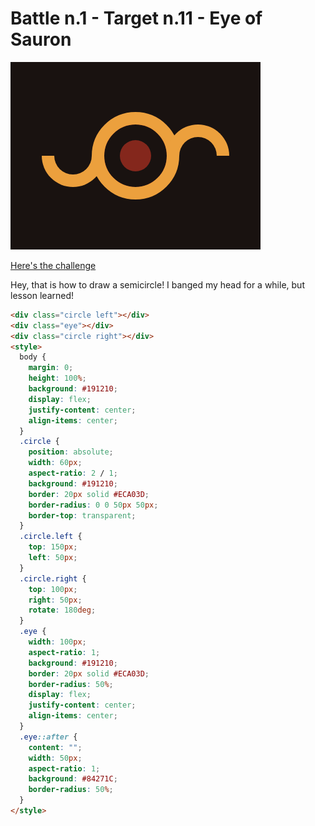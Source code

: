 # Battle n.1 - Target n.11 - Eye of Sauron

![challenge image](11.png)

[Here's the challenge](https://cssbattle.dev/play/11)

Hey, that is how to draw a semicircle! I banged my head for a while, but lesson learned!

```html
<div class="circle left"></div>
<div class="eye"></div>
<div class="circle right"></div>
<style>
  body {
    margin: 0;
    height: 100%;
    background: #191210;
    display: flex;
    justify-content: center;
    align-items: center;
  }
  .circle {
    position: absolute;
    width: 60px;
    aspect-ratio: 2 / 1;
    background: #191210;
    border: 20px solid #ECA03D;
    border-radius: 0 0 50px 50px;
    border-top: transparent;
  }
  .circle.left {
    top: 150px;
    left: 50px;
  }
  .circle.right {
    top: 100px;
    right: 50px;
    rotate: 180deg;
  }
  .eye {
    width: 100px;
    aspect-ratio: 1;
    background: #191210;
    border: 20px solid #ECA03D;
    border-radius: 50%;
    display: flex;
    justify-content: center;
    align-items: center;
  }
  .eye::after {
    content: "";
    width: 50px;
    aspect-ratio: 1;
    background: #84271C;
    border-radius: 50%;
  }
</style>
```
